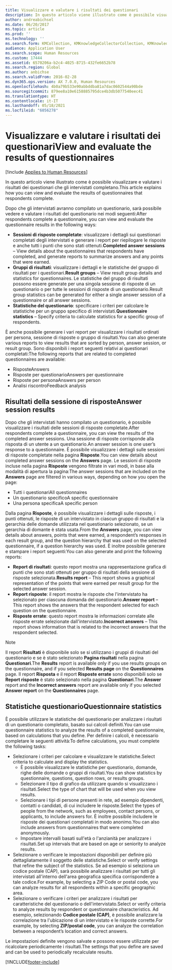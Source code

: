 ```yaml
---
title: Visualizzare e valutare i risultati dei questionari
description: In questo articolo viene illustrato come è possibile visualizzare e valutare i risultati dei questionari che gli intervistati completano.
author: andreabichsel
ms.date: 06/20/2017
ms.topic: article
ms.prod: ''
ms.technology: ''
ms.search.form: KMCollection, KMKnowledgeCollectorCollection, KMKnowledgeCollectorUserResults, HcmLearningWorkspace
audience: Application User
ms.search.scope: Human Resources
ms.custom: 17444
ms.assetid: 6570206a-b2c4-4025-8715-432fe6652b78
ms.search.region: Global
ms.author: anbichse
ms.search.validFrom: 2016-02-28
ms.dyn365.ops.version: AX 7.0.0, Human Resources
ms.openlocfilehash: 4b0a79b533e90abbddba81a7dac0602544a90bde
ms.sourcegitcommit: 879ee8a10e6158885795dce4b3db5077540eec41
ms.translationtype: HT
ms.contentlocale: it-IT
ms.lasthandoff: 05/18/2021
ms.locfileid: "6056278"
---
```

# <a name="view-and-evaluate-the-results-of-questionnaires"></a><span data-ttu-id="887e0-103">Visualizzare e valutare i risultati dei questionari</span><span class="sxs-lookup"><span data-stu-id="887e0-103">View and evaluate the results of questionnaires</span></span>

[!include [Applies to Human Resources](../includes/applies-to-hr.md)]

<span data-ttu-id="887e0-104">In questo articolo viene illustrato come è possibile visualizzare e valutare i risultati dei questionari che gli intervistati completano.</span><span class="sxs-lookup"><span data-stu-id="887e0-104">This article explains how you can view and evaluate the results of questionnaires that respondents complete.</span></span> 

<span data-ttu-id="887e0-105">Dopo che gli intervistati avranno compilato un questionario, sarà possibile vedere e valutare i risultati del questionario nei modi seguenti:</span><span class="sxs-lookup"><span data-stu-id="887e0-105">After respondents complete a questionnaire, you can view and evaluate the questionnaire results in the following ways:</span></span>

-   <span data-ttu-id="887e0-106">**Sessioni di risposte completate**: visualizzare i dettagli sui questionari completati degli intervistati e generare i report per riepilogare le risposte e anche tutti i punti che sono stati ottenuti.</span><span class="sxs-lookup"><span data-stu-id="887e0-106">**Completed answer sessions** – View details about the questionnaires that respondents have completed, and generate reports to summarize answers and any points that were earned.</span></span>
-   <span data-ttu-id="887e0-107">**Gruppi di risultati**: visualizzare i dettagli e le statistiche del gruppo di risultati per i questionari.</span><span class="sxs-lookup"><span data-stu-id="887e0-107">**Result groups** – View result group details and statistics for questionnaires.</span></span> <span data-ttu-id="887e0-108">Le statistiche del gruppo di risultati possono essere generate per una singola sessione di risposte di un questionario o per tutte le sessioni di risposte di un questionario.</span><span class="sxs-lookup"><span data-stu-id="887e0-108">Result group statistics can be generated for either a single answer session  of a questionnaire or all answer sessions.</span></span>
-   <span data-ttu-id="887e0-109">**Statistiche del questionario**: specificare i criteri per calcolare le statistiche per un gruppo specifico di intervistati.</span><span class="sxs-lookup"><span data-stu-id="887e0-109">**Questionnaire statistics** – Specify criteria to calculate statistics for a specific group of respondents.</span></span>

<span data-ttu-id="887e0-110">È anche possibile generare i vari report per visualizzare i risultati ordinati per persona, sessione di risposte o gruppo di risultati.</span><span class="sxs-lookup"><span data-stu-id="887e0-110">You can also generate various reports to view results that are sorted by person, answer session, or result group.</span></span> <span data-ttu-id="887e0-111">Sono disponibili i report seguenti relativi ai questionari completati:</span><span class="sxs-lookup"><span data-stu-id="887e0-111">The following reports that are related to completed questionnaires are available:</span></span>

-   <span data-ttu-id="887e0-112">Risposte</span><span class="sxs-lookup"><span data-stu-id="887e0-112">Answers</span></span>
-   <span data-ttu-id="887e0-113">Risposte per questionario</span><span class="sxs-lookup"><span data-stu-id="887e0-113">Answers per questionnaire</span></span>
-   <span data-ttu-id="887e0-114">Risposte per persona</span><span class="sxs-lookup"><span data-stu-id="887e0-114">Answers per person</span></span>
-   <span data-ttu-id="887e0-115">Analisi riscontro</span><span class="sxs-lookup"><span data-stu-id="887e0-115">Feedback analysis</span></span>

## <a name="answer-session-results"></a><span data-ttu-id="887e0-116">Risultati della sessione di risposte</span><span class="sxs-lookup"><span data-stu-id="887e0-116">Answer session results</span></span>

<span data-ttu-id="887e0-117">Dopo che gli intervistati hanno compilato un questionario, è possibile visualizzare i risultati delle sessioni di risposte completate.</span><span class="sxs-lookup"><span data-stu-id="887e0-117">After respondents complete a questionnaire, you can view the results of the completed answer sessions.</span></span> <span data-ttu-id="887e0-118">Una sessione di risposte corrisponde alla risposta di un utente a un questionario.</span><span class="sxs-lookup"><span data-stu-id="887e0-118">An answer session is one user’s response to a questionnaire.</span></span> <span data-ttu-id="887e0-119">È possibile visualizzare i dettagli sulle sessioni di risposte completate nella pagina **Risposte**.</span><span class="sxs-lookup"><span data-stu-id="887e0-119">You can view details about completed answer sessions on the **Answers** page.</span></span> <span data-ttu-id="887e0-120">Le sessioni di risposte incluse nella pagina **Risposte** vengono filtrate in vari modi, in base alla modalità di apertura la pagina:</span><span class="sxs-lookup"><span data-stu-id="887e0-120">The answer sessions that are included on the **Answers** page are filtered in various ways, depending on how you open the page:</span></span>

-   <span data-ttu-id="887e0-121">Tutti i questionari</span><span class="sxs-lookup"><span data-stu-id="887e0-121">All questionnaires</span></span>
-   <span data-ttu-id="887e0-122">Un questionario specifico</span><span class="sxs-lookup"><span data-stu-id="887e0-122">A specific questionnaire</span></span>
-   <span data-ttu-id="887e0-123">Una persona specifica</span><span class="sxs-lookup"><span data-stu-id="887e0-123">A specific person</span></span>

<span data-ttu-id="887e0-124">Dalla pagina **Risposte**, è possibile visualizzare i dettagli sulle risposte, i punti ottenuti, le risposte di un intervistato in ciascun gruppo di risultati e la gerarchia delle domande utilizzata nel questionario selezionato, se un gerarchia di domante è stata usata.</span><span class="sxs-lookup"><span data-stu-id="887e0-124">From the **Answers** page, you can view details about answers, points that were earned, a respondent’s responses in each result group, and the question hierarchy that was used on the selected questionnaire, if a question hierarchy was used.</span></span> <span data-ttu-id="887e0-125">È inoltre possibile generare e stampare i report seguenti:</span><span class="sxs-lookup"><span data-stu-id="887e0-125">You can also generate and print the following reports:</span></span>

-   <span data-ttu-id="887e0-126">**Report di risultati**: questo report mostra una rappresentazione grafica di punti che sono stati ottenuti per gruppo di risultati della sessione di risposte selezionata.</span><span class="sxs-lookup"><span data-stu-id="887e0-126">**Results report** – This report shows a graphical representation of the points that were earned per result group for the selected answer session.</span></span>
-   <span data-ttu-id="887e0-127">**Report risposte**: il report mostra le risposte che l'intervistato ha selezionato per ciascuna domanda del questionario.</span><span class="sxs-lookup"><span data-stu-id="887e0-127">**Answer report** – This report shows the answers that the respondent selected for each question on the questionnaire.</span></span>
-   <span data-ttu-id="887e0-128">**Risposte errate**: questo report mostra le informazioni correlate alle risposte errate selezionate dall'intervistato.</span><span class="sxs-lookup"><span data-stu-id="887e0-128">**Incorrect answers** – This report shows information that is related to the incorrect answers that the respondent selected.</span></span>

> [!NOTE]
> <span data-ttu-id="887e0-129">Il report **Risultati** è disponibile solo se si utilizzano i gruppi di risultati del questionario e se è stato selezionato **Pagina risultati** nella pagina **Questionari**.</span><span class="sxs-lookup"><span data-stu-id="887e0-129">The **Results** report is available only if you use results groups on the questionnaire, and if you selected **Results page** on the **Questionnaires** page.</span></span> <span data-ttu-id="887e0-130">Il report **Risposta** e il report **Risposte errate** sono disponibili solo se **Report risposte** è stato selezionato nella pagina **Questionari**.</span><span class="sxs-lookup"><span data-stu-id="887e0-130">The **Answer** report and the **Incorrect answers** report are available only if you selected **Answer report** on the **Questionnaires** page.</span></span>

## <a name="questionnaire-statistics"></a><span data-ttu-id="887e0-131">Statistiche questionario</span><span class="sxs-lookup"><span data-stu-id="887e0-131">Questionnaire statistics</span></span>

<span data-ttu-id="887e0-132">È possibile utilizzare le statistiche del questionario per analizzare i risultati di un questionario completato, basato sui calcoli definiti.</span><span class="sxs-lookup"><span data-stu-id="887e0-132">You can use questionnaire statistics to analyze the results of a completed questionnaire, based on calculations that you define.</span></span> <span data-ttu-id="887e0-133">Per definire i calcoli, è necessario completare le seguenti attività:</span><span class="sxs-lookup"><span data-stu-id="887e0-133">To define calculations, you must complete the following tasks:</span></span>

-   <span data-ttu-id="887e0-134">Selezionare i criteri per calcolare e visualizzare le statistiche.</span><span class="sxs-lookup"><span data-stu-id="887e0-134">Select criteria to calculate and display the statistics.</span></span>
    -   <span data-ttu-id="887e0-135">È possibile visualizzare le statistiche per questionario, domande, righe delle domande o gruppi di risultati.</span><span class="sxs-lookup"><span data-stu-id="887e0-135">You can show statistics by questionnaire, questions, question rows, or results groups.</span></span>
    -   <span data-ttu-id="887e0-136">Selezionare il tipo di grafico da utilizzare quando si visualizzano i risultati.</span><span class="sxs-lookup"><span data-stu-id="887e0-136">Select the type of chart that will be used when you view results.</span></span>
    -   <span data-ttu-id="887e0-137">Selezionare i tipi di persone presenti in rete, ad esempio dipendenti, contatti o candidati, di cui includere le risposte.</span><span class="sxs-lookup"><span data-stu-id="887e0-137">Select the types of people from the network, such as employees, contact persons, or applicants, to include answers for.</span></span> <span data-ttu-id="887e0-138">È inoltre possibile includere le risposte dei questionari completati in modo anonimo.</span><span class="sxs-lookup"><span data-stu-id="887e0-138">You can also include answers from questionnaires that were completed anonymously.</span></span>
    -   <span data-ttu-id="887e0-139">Impostare intervalli basati sull'età o l'anzianità per analizzare i risultati.</span><span class="sxs-lookup"><span data-stu-id="887e0-139">Set up intervals that are based on age or seniority to analyze results.</span></span>
-   <span data-ttu-id="887e0-140">Selezionare o verificare le impostazioni disponibili per definire più dettagliatamente il soggetto delle statistiche.</span><span class="sxs-lookup"><span data-stu-id="887e0-140">Select or verify settings that refine the subject of the statistics.</span></span> <span data-ttu-id="887e0-141">Se ad esempio si seleziona un codice postale (CAP), sarà possibile analizzare i risultati per tutti gli intervistati all'interno dell'area geografica specifica corrispondente a tale codice.</span><span class="sxs-lookup"><span data-stu-id="887e0-141">For example, by selecting a ZIP Code or postal code, you can analyze results for all respondents within a specific geographic area.</span></span>
-   <span data-ttu-id="887e0-142">Selezionare o verificare i criteri per analizzare i risultati per caratteristiche del questionario o dell'intervistato.</span><span class="sxs-lookup"><span data-stu-id="887e0-142">Select or verify criteria to analyze results by respondent or questionnaire characteristics.</span></span> <span data-ttu-id="887e0-143">Ad esempio, selezionando **Codice postale (CAP)**, è possibile analizzare la correlazione tra l'ubicazione di un intervistato e le risposte corrette.</span><span class="sxs-lookup"><span data-stu-id="887e0-143">For example, by selecting **ZIP/postal code**, you can analyze the correlation between a respondent’s location and correct answers.</span></span>

<span data-ttu-id="887e0-144">Le impostazioni definite vengono salvate e possono essere utilizzate per ricalcolare periodicamente i risultati.</span><span class="sxs-lookup"><span data-stu-id="887e0-144">The settings that you define are saved and can be used to periodically recalculate results.</span></span>

[!INCLUDE[footer-include](../includes/footer-banner.md)]